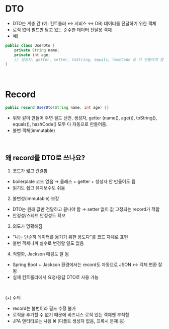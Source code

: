 
# DTO 
- DTO는 계층 간 (예: 컨트롤러 ↔ 서비스 ↔ DB) 데이터를 전달하기 위한 객체
- 로직 없이 필드만 담고 있는 순수한 데이터 전달용 객체
- 예)
~~~ Java
public class UserDto {
    private String name;
    private int age;
    // 생성자, getter, setter, toString, equals, hashCode 등 다 만들어야 함...
}
~~~

<br>

# Record
~~~ Java
public record UserDto(String name, int age) {}
~~~
- 위와 같이 만들어 주면 필드 선언, 생성자, getter (name(), age()), toString(), equals(), hashCode() 모두 다 자동으로 만들어줌.
- 불변 객체(immutable)

<br>

## 왜 record를 DTO로 쓰나요?
1. 코드가 짧고 간결함
- boilerplate 코드 없음 → 클래스 + getter + 생성자 안 만들어도 됨
- 읽기도 쉽고 유지보수도 쉬움

2. 불변성(immutable) 보장
- DTO는 원래 값만 전달하고 끝나야 함 → setter 없이 값 고정되는 record가 적합
- 안정성/스레드 안정성도 확보

3. 의도가 명확해짐
- "나는 단순히 데이터를 옮기기 위한 용도다"를 코드 자체로 표현
- 불변 객체니까 실수로 변경할 일도 없음

4. 직렬화, Jackson 매핑도 잘 됨
- Spring Boot + Jackson 환경에서는 record도 자동으로 JSON ↔ 객체 변환 잘 됨
- 실제 컨트롤러에서 요청/응답 DTO로 사용 가능

<br>

(+) 주의
- record는 불변이라 필드 수정 불가
- 로직을 추가할 수 없기 때문에 비즈니스 로직 있는 객체엔 부적합
- JPA 엔티티로는 사용 ❌ (디폴트 생성자 없음, 프록시 문제 등)

